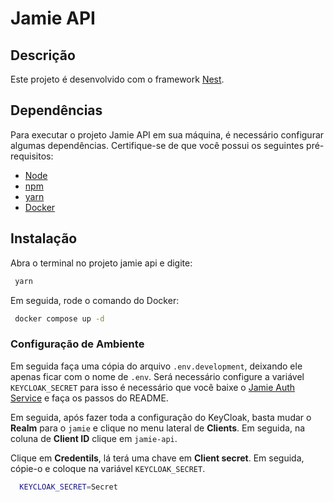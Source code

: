 # Jamie API 

## Descrição

Este projeto é desenvolvido com o framework [Nest](https://github.com/nestjs/nest).

## Dependências

Para executar o projeto Jamie API em sua máquina, é necessário configurar algumas dependências. Certifique-se de que você possui os seguintes pré-requisitos:

- [Node](https://nodejs.org/en)
- [npm](https://www.npmjs.com/)
- [yarn](https://yarnpkg.com/)
- [Docker](https://www.docker.com/)

## Instalação

Abra o terminal no projeto jamie api e digite:

```bash
 yarn
```

Em seguida, rode o comando do Docker: 

```bash
 docker compose up -d
```
### Configuração de Ambiente

Em seguida faça uma cópia do arquivo `.env.development`, deixando ele apenas ficar com o nome de `.env`. Será necessário configure a variável `KEYCLOAK_SECRET` para isso é necessário que você baixe o [Jamie Auth Service](https://github.com/bancodobrasil/jamie-auth-service) e faça os passos do README. 

Em seguida, após fazer toda a configuração do KeyCloak, basta mudar o **Realm** para o `jamie` e clique no menu lateral de **Clients**. Em seguida, na coluna de **Client ID** clique em `jamie-api`.


Clique em **Credentils**, lá terá uma chave em **Client secret**. Em seguida, cópie-o e coloque na variável `KEYCLOAK_SECRET`.

```bash
  KEYCLOAK_SECRET=Secret
```